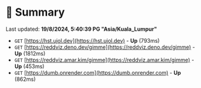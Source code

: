 # 📖 Summary
Last updated: **19/8/2024, 5:40:39 PG "Asia/Kuala_Lumpur"**

- `GET` [https://hst.ujol.dev](https://hst.ujol.dev) - **Up** (793ms)
- `GET` [https://reddviz.deno.dev/gimme](https://reddviz.deno.dev/gimme) - **Up** (1812ms)
- `GET` [https://reddviz.amar.kim/gimme](https://reddviz.amar.kim/gimme) - **Up** (453ms)
- `GET` [https://dumb.onrender.com](https://dumb.onrender.com) - **Up** (862ms)
